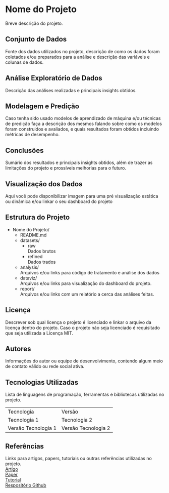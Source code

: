 # Nome do Projeto

Breve descrição do projeto.

## Conjunto de Dados

Fonte dos dados utilizados no projeto, descrição de como os dados foram coletados e/ou preparados para a análise e descrição das variáveis e colunas de dados.

## Análise Exploratório de Dados

Descrição das análises realizadas e principais insights obtidos.

## Modelagem e Predição

Caso tenha sido usado modelos de aprendizado de máquina e/ou técnicas de predição faça a descrição dos mesmos falando sobre como os modelos foram construidos e avaliados, e quais resultados foram obtidos incluindo métricas de desempenho.

## Conclusões

Sumário dos resultados e principais insights obtidos, além de trazer as limitações do projeto e prossíveis melhorias para o futuro.

## Visualização dos Dados

Aqui você pode disponibilizar imagem para uma pré visualização estática ou dinâmica e/ou linkar o seu dashboard do projeto

## Estrutura do Projeto

- Nome do Projeto/
  - README.md
  - datasets/
    - raw  
      Dados brutos
    - refined  
      Dados trados
  - analysis/  
    Arquivos e/ou links para código de tratamento e análise dos dados
  - dataviz/  
    Arquivos e/ou links para visualização do dashboard do projeto.
  - report/  
    Arquivos e/ou links com um relatório a cerca das análises feitas.

## Licença

Descrever sob qual licença o projeto é licenciado e linkar o arquivo da licença dentro do projeto. Caso o projeto não seja licenciado é requisitado que seja utilizada a Licença MIT.

## Autores

Informações do autor ou equipe de desenvolvimento, contendo algum meio de contato válido ou rede social ativa.

## Tecnologias Utilizadas

Lista de linguagens de programação, ferramentas e bibliotecas utilizadas no projeto.

<table>
  <tr>
    <td>Tecnologia</td>
    <td>Versão</td>
  </tr>
  <tr>
    <td>Tecnologia 1</td>
    <td>Tecnologia 2</td>
  </tr>
  <tr>
    <td>Versão Tecnologia 1</td>
    <td>Versão Tecnologia 2</td>
  </tr>
</table>

## Referências

Links para artigos, papers, tutoriais ou outras referências utilizadas no projeto.  
<a href="#">Artigo</a>  
<a href="#">Paper</a>  
<a href="#">Tutorial</a>  
<a href="#">Respositório Github</a>
